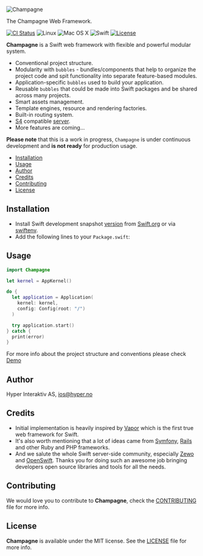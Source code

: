 ![Champagne](https://github.com/hyperoslo/Champagne/blob/master/Resources/ChampagneCover.png)

The Champagne Web Framework.

[![CI Status](http://img.shields.io/travis/hyperoslo/Champagne.svg?style=flat)](https://travis-ci.org/hyperoslo/Champagne)
![Linux](https://img.shields.io/badge/os-linux-green.svg?style=flat)
![Mac OS X](https://img.shields.io/badge/os-Mac%20OS%20X-green.svg?style=flat)
![Swift](https://img.shields.io/badge/%20in-swift%203.0-orange.svg)
[![License](http://img.shields.io/badge/license-MIT-brightgreen.svg)](http://opensource.org/licenses/MIT)

**Champagne** is a Swift web framework with flexible and powerful modular
system.

* Conventional project structure.
* Modularity with `bubbles` - bundles/components that help to organize
the project code and spit functionality into separate feature-based modules.
* Application-specific `bubbles` used to build your application.
* Reusable `bubbles` that could be made into Swift packages and be shared across
many projects.
* Smart assets management.
* Template engines, resource and rendering factories.
* Built-in routing system.
* [S4](https://github.com/open-swift/S4) compatible [server](https://github.com/VeniceX/Venice).
* More features are coming...

**Please note** that this is a work in progress, `Champagne` is under continuous
development and **is not ready** for production usage.

* [Installation](#installation)
* [Usage](#usage)
* [Author](#author)
* [Credits](#credits)
* [Contributing](#contributing)
* [License](#license)

## Installation

* Install Swift development snapshot [version](https://github.com/hyperoslo/Champagne/blob/master/.swift-version)
from [Swift.org](https://swift.org/download/) or via [swiftenv](https://github.com/kylef/swiftenv).
* Add the following lines to your `Package.swift`:

## Usage

```swift
import Champagne

let kernel = AppKernel()

do {
  let application = Application(
    kernel: kernel,
    config: Config(root: "/")
  )

  try application.start()
} catch {
  print(error)
}
```

For more info about the project structure and conventions please check
[Demo](https://github.com/hyperoslo/Champagne/blob/master/Sources/Demo)

## Author

Hyper Interaktiv AS, ios@hyper.no

## Credits

- Initial implementation is heavily inspired by [Vapor](https://github.com/qutheory/vapor)
which is the first true web framework for Swift.
- It's also worth mentioning that a lot of ideas came from
[Symfony](http://symfony.com), [Rails](https://github.com/rails/rails) and
other Ruby and PHP frameworks.
- And we salute the whole Swift server-side community, especially
[Zewo](https://github.com/Zewo/Zewo) and [OpenSwift](https://github.com/open-swift).
Thanks you for doing such an awesome job bringing developers open source
libraries and tools for all the needs.

## Contributing

We would love you to contribute to **Champagne**, check the [CONTRIBUTING](https://github.com/hyperoslo/Champagne/blob/master/CONTRIBUTING.md)
file for more info.

## License

**Champagne** is available under the MIT license. See the [LICENSE](https://github.com/hyperoslo/Champagne/blob/master/LICENSE.md) file for more info.

